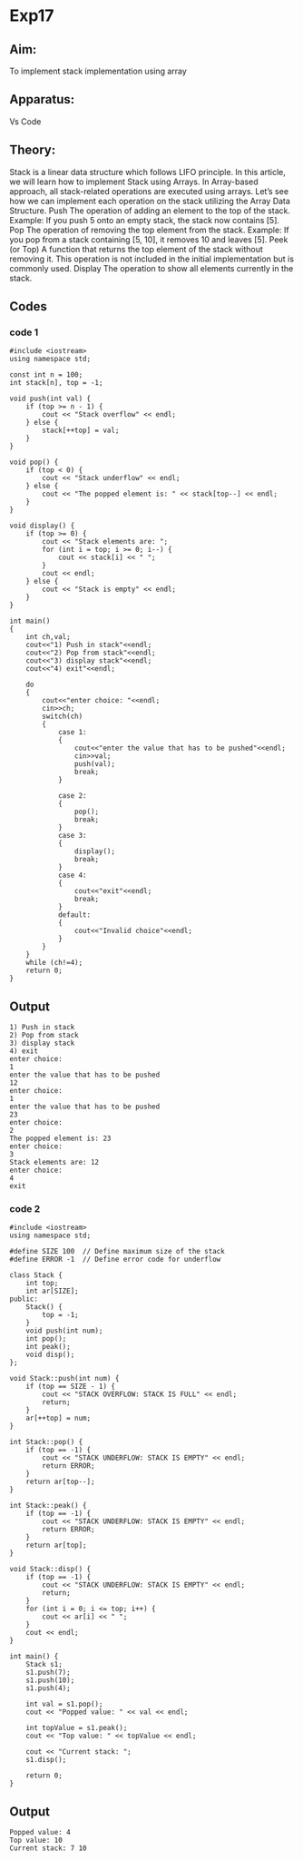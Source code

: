 # Exp17

## Aim:
To implement stack implementation using array

## Apparatus:
Vs Code

## Theory:
Stack is a linear data structure which follows LIFO principle. In this article, we will learn how to implement Stack using Arrays.
In Array-based approach, all stack-related operations are executed using arrays. Let’s see how we can implement each operation on the stack utilizing the Array Data Structure.
Push The operation of adding an element to the top of the stack. Example: If you push 5 onto an empty stack, the stack now contains [5].
Pop The operation of removing the top element from the stack. Example: If you pop from a stack containing [5, 10], it removes 10 and leaves [5].
Peek (or Top) A function that returns the top element of the stack without removing it. This operation is not included in the initial implementation but is commonly used.
Display The operation to show all elements currently in the stack.

## Codes
### code 1

```
#include <iostream>
using namespace std;

const int n = 100;
int stack[n], top = -1;

void push(int val) {
    if (top >= n - 1) {
        cout << "Stack overflow" << endl;
    } else {
        stack[++top] = val;
    }
}

void pop() {
    if (top < 0) {
        cout << "Stack underflow" << endl;
    } else {
        cout << "The popped element is: " << stack[top--] << endl;
    }
}

void display() {
    if (top >= 0) {
        cout << "Stack elements are: ";
        for (int i = top; i >= 0; i--) {
            cout << stack[i] << " ";
        }
        cout << endl;
    } else {
        cout << "Stack is empty" << endl;
    }
}

int main()
{
    int ch,val;
    cout<<"1) Push in stack"<<endl;
    cout<<"2) Pop from stack"<<endl;
    cout<<"3) display stack"<<endl;
    cout<<"4) exit"<<endl;

    do
    {
        cout<<"enter choice: "<<endl;
        cin>>ch;
        switch(ch)
        {
            case 1:
            {
                cout<<"enter the value that has to be pushed"<<endl;
                cin>>val;
                push(val);
                break;
            }

            case 2:
            {
                pop();
                break;
            }
            case 3:
            {
                display();
                break;
            }
            case 4:
            {
                cout<<"exit"<<endl;
                break;
            }
            default:
            {
                cout<<"Invalid choice"<<endl;
            }
        }
    }
    while (ch!=4);
    return 0;
}
```
## Output
```
1) Push in stack
2) Pop from stack
3) display stack
4) exit
enter choice: 
1
enter the value that has to be pushed
12
enter choice: 
1
enter the value that has to be pushed
23
enter choice: 
2
The popped element is: 23
enter choice: 
3
Stack elements are: 12 
enter choice: 
4
exit
```
### code 2

```
#include <iostream>
using namespace std;

#define SIZE 100  // Define maximum size of the stack
#define ERROR -1  // Define error code for underflow

class Stack {
    int top;
    int ar[SIZE];
public:
    Stack() {
        top = -1;
    }
    void push(int num);
    int pop();
    int peak();
    void disp();
};

void Stack::push(int num) {
    if (top == SIZE - 1) {
        cout << "STACK OVERFLOW: STACK IS FULL" << endl;
        return;
    }
    ar[++top] = num;
}

int Stack::pop() {
    if (top == -1) {
        cout << "STACK UNDERFLOW: STACK IS EMPTY" << endl;
        return ERROR;
    }
    return ar[top--];
}

int Stack::peak() {
    if (top == -1) {
        cout << "STACK UNDERFLOW: STACK IS EMPTY" << endl;
        return ERROR;
    }
    return ar[top];
}

void Stack::disp() {
    if (top == -1) {
        cout << "STACK UNDERFLOW: STACK IS EMPTY" << endl;
        return;
    }
    for (int i = 0; i <= top; i++) {
        cout << ar[i] << " ";
    }
    cout << endl;
}

int main() {
    Stack s1;
    s1.push(7);
    s1.push(10);
    s1.push(4);
    
    int val = s1.pop();
    cout << "Popped value: " << val << endl;

    int topValue = s1.peak();
    cout << "Top value: " << topValue << endl;

    cout << "Current stack: ";
    s1.disp();

    return 0;
}

```
## Output
```
Popped value: 4
Top value: 10
Current stack: 7 10 
```
